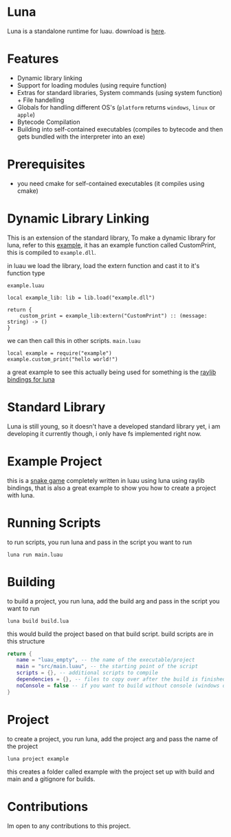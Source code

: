 # Luna
Luna is a standalone runtime for luau.
download is [here](https://github.com/KinexDev/luna/releases/tag/Release2).

# Features
- Dynamic library linking
- Support for loading modules (using require function)
- Extras for standard libraries, System commands (using system function) + File handelling
- Globals for handling different OS's (`platform` returns `windows`, `linux` or `apple`)
- Bytecode Compilation
- Building into self-contained executables (compiles to bytecode and then gets bundled with the interpreter into an exe)

# Prerequisites
- you need cmake for self-contained executables (it compiles using cmake)

# Dynamic Library Linking
This is an extension of the standard library, To make a dynamic library for luna, refer to this [example](https://github.com/KinexDev/luna-LibExample), it has an example function called CustomPrint, this is compiled to `example.dll`.

in luau we load the library, load the extern function and cast it to it's function type

`example.luau`
```luau
local example_lib: lib = lib.load("example.dll")

return {
    custom_print = example_lib:extern("CustomPrint") :: (message: string) -> ()
}
```

we can then call this in other scripts.
`main.luau`
```luau
local example = require("example")
example.custom_print("hello world!")
```

a great example to see this actually being used for something is the [raylib bindings for luna](https://github.com/KinexDev/Luna-Raylib/tree/main)

# Standard Library
Luna is still young, so it doesn't have a developed standard library yet, i am developing it currently though, i only have fs implemented right now.

# Example Project
this is a [snake game](https://github.com/KinexDev/Luau-Snake) completely written in luau using luna using raylib bindings, that is also a great example to show you how to create a project with luna.

# Running Scripts
to run scripts, you run luna and pass in the script you want to run

```
luna run main.luau
```

# Building

to build a project, you run luna, add the build arg and pass in the script you want to run

```
luna build build.lua
```

this would build the project based on that build script.
build scripts are in this structure

```lua
return {
   name = "luau_empty", -- the name of the executable/project 
   main = "src/main.luau", -- the starting point of the script 
   scripts = {}, -- additional scripts to compile 
   dependencies = {}, -- files to copy over after the build is finished 
   noConsole = false -- if you want to build without console (windows only)
}
```

# Project
to create a project, you run luna, add the project arg and pass the name of the project

```
luna project example
```

this creates a folder called example with the project set up with build and main and a gitignore for builds.

# Contributions
Im open to any contributions to this project.
